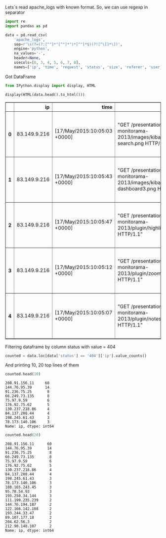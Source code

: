 Lets`s read apache_logs  with known format. So, we can use regexp in separator


```python
import re
import pandas as pd

data = pd.read_csv(
    'apache_logs',
    sep=r'\s(?=(?:[^"]*"[^"]*")*[^"]*$)(?![^\[]*\])',
    engine='python',
    na_values='-',
    header=None,
    usecols=[0, 3, 4, 5, 6, 7, 8],
    names=['ip', 'time', 'request', 'status', 'size', 'referer', 'user_agent'])
```

Got DataFrame


```python
from IPython.display import display, HTML

display(HTML(data.head().to_html()))
```


<table border="1" class="dataframe">
  <thead>
    <tr style="text-align: right;">
      <th></th>
      <th>ip</th>
      <th>time</th>
      <th>request</th>
      <th>status</th>
      <th>size</th>
      <th>referer</th>
      <th>user_agent</th>
    </tr>
  </thead>
  <tbody>
    <tr>
      <th>0</th>
      <td>83.149.9.216</td>
      <td>[17/May/2015:10:05:03 +0000]</td>
      <td>"GET /presentations/logstash-monitorama-2013/images/kibana-search.png HTTP/1.1"</td>
      <td>200</td>
      <td>203023.0</td>
      <td>"http://semicomplete.com/presentations/logstash-monitorama-2013/"</td>
      <td>"Mozilla/5.0 (Macintosh; Intel Mac OS X 10_9_1) AppleWebKit/537.36 (KHTML, like Gecko) Chrome/32.0.1700.77 Safari/537.36"</td>
    </tr>
    <tr>
      <th>1</th>
      <td>83.149.9.216</td>
      <td>[17/May/2015:10:05:43 +0000]</td>
      <td>"GET /presentations/logstash-monitorama-2013/images/kibana-dashboard3.png HTTP/1.1"</td>
      <td>200</td>
      <td>171717.0</td>
      <td>"http://semicomplete.com/presentations/logstash-monitorama-2013/"</td>
      <td>"Mozilla/5.0 (Macintosh; Intel Mac OS X 10_9_1) AppleWebKit/537.36 (KHTML, like Gecko) Chrome/32.0.1700.77 Safari/537.36"</td>
    </tr>
    <tr>
      <th>2</th>
      <td>83.149.9.216</td>
      <td>[17/May/2015:10:05:47 +0000]</td>
      <td>"GET /presentations/logstash-monitorama-2013/plugin/highlight/highlight.js HTTP/1.1"</td>
      <td>200</td>
      <td>26185.0</td>
      <td>"http://semicomplete.com/presentations/logstash-monitorama-2013/"</td>
      <td>"Mozilla/5.0 (Macintosh; Intel Mac OS X 10_9_1) AppleWebKit/537.36 (KHTML, like Gecko) Chrome/32.0.1700.77 Safari/537.36"</td>
    </tr>
    <tr>
      <th>3</th>
      <td>83.149.9.216</td>
      <td>[17/May/2015:10:05:12 +0000]</td>
      <td>"GET /presentations/logstash-monitorama-2013/plugin/zoom-js/zoom.js HTTP/1.1"</td>
      <td>200</td>
      <td>7697.0</td>
      <td>"http://semicomplete.com/presentations/logstash-monitorama-2013/"</td>
      <td>"Mozilla/5.0 (Macintosh; Intel Mac OS X 10_9_1) AppleWebKit/537.36 (KHTML, like Gecko) Chrome/32.0.1700.77 Safari/537.36"</td>
    </tr>
    <tr>
      <th>4</th>
      <td>83.149.9.216</td>
      <td>[17/May/2015:10:05:07 +0000]</td>
      <td>"GET /presentations/logstash-monitorama-2013/plugin/notes/notes.js HTTP/1.1"</td>
      <td>200</td>
      <td>2892.0</td>
      <td>"http://semicomplete.com/presentations/logstash-monitorama-2013/"</td>
      <td>"Mozilla/5.0 (Macintosh; Intel Mac OS X 10_9_1) AppleWebKit/537.36 (KHTML, like Gecko) Chrome/32.0.1700.77 Safari/537.36"</td>
    </tr>
  </tbody>
</table>


Filtering dataframe by column status with value = 404


```python
counted = data.loc[data['status'] == '404']['ip'].value_counts()
```

And printing 10, 20 top lines of them


```python
counted.head(10)
```




    208.91.156.11     60
    144.76.95.39      14
    91.236.75.25       8
    66.249.73.135      8
    75.97.9.59         6
    176.92.75.62       5
    130.237.218.86     4
    84.137.208.44      4
    198.245.61.43      3
    78.173.140.106     3
    Name: ip, dtype: int64




```python
counted.head(20)
```




    208.91.156.11      60
    144.76.95.39       14
    91.236.75.25        8
    66.249.73.135       8
    75.97.9.59          6
    176.92.75.62        5
    130.237.218.86      4
    84.137.208.44       4
    198.245.61.43       3
    78.173.140.106      3
    188.165.243.45      3
    95.78.54.93         3
    195.250.34.144      3
    111.199.235.239     2
    144.76.194.187      2
    122.166.142.108     2
    193.244.33.47       2
    89.107.177.18       2
    204.62.56.3         2
    212.90.148.107      2
    Name: ip, dtype: int64




```python

```

